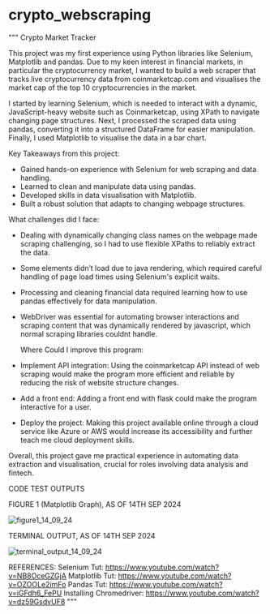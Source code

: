 # crypto_webscraping

"""
Crypto Market Tracker

This project was my first experience using Python libraries like Selenium, Matplotlib and pandas. Due
to my keen interest in financial markets, in particular the cryptocurrency market, I wanted to build 
a web scraper that tracks live cryptocurrency data from coinmarketcap.com and visualises the market cap
of the top 10 cryptocurrencies in the market.

I started by learning Selenium, which is needed to interact with a dynamic, JavaScript-heavy website such
as Coinmarketcap, using XPath to navigate changing page structures. 
Next, I processed the scraped data using pandas, converting it into a structured DataFrame for easier manipulation. 
Finally, I used Matplotlib to visualise the data in a bar chart.

Key Takeaways from this project:
- Gained hands-on experience with Selenium for web scraping and data handling.
- Learned to clean and manipulate data using pandas.
- Developed skills in data visualisation with Matplotlib.
- Built a robust solution that adapts to changing webpage structures.

What challenges did I face:
- Dealing with dynamically changing class names on the webpage made scraping challenging, so I had to use 
  flexible XPaths to reliably extract the data.
- Some elements didn’t load due to java rendering, which required careful handling of page load times 
  using Selenium's explicit waits.
- Processing and cleaning financial data required learning how to use pandas effectively for data manipulation.
- WebDriver was essential for automating browser interactions and scraping content that was dynamically rendered 
  by javascript, which normal scraping libraries couldnt handle.

  Where Could I improve this program:
- Implement API integration: Using the coinmarketcap API instead of web scraping would make the program more 
  efficient and reliable by reducing the risk of website structure changes.
- Add a front end: Adding a front end with flask could make the program interactive for a user.
- Deploy the project: Making this project available online through a cloud service like Azure or AWS would increase 
  its accessibility and further teach me cloud deployment skills.


Overall, this project gave me practical experience in automating data extraction and visualisation, crucial for roles 
involving data analysis and fintech.

CODE TEST OUTPUTS

FIGURE 1 (Matplotlib Graph), AS OF 14TH SEP 2024

![figure1_14_09_24](https://github.com/user-attachments/assets/739f2540-cb96-4d16-910a-ee443d5c3592)

TERMINAL OUTPUT, AS OF 14TH SEP 2024

![terminal_output_14_09_24](https://github.com/user-attachments/assets/c35868cf-9390-4eb3-8d1a-f9721f6ab8be)

REFERENCES:
Selenium Tut: https://www.youtube.com/watch?v=NB8OceGZGjA
Matplotlib Tut: https://www.youtube.com/watch?v=OZOOLe2imFo
Pandas Tut: https://www.youtube.com/watch?v=iGFdh6_FePU
Installing Chromedriver: https://www.youtube.com/watch?v=dz59GsdvUF8
"""
